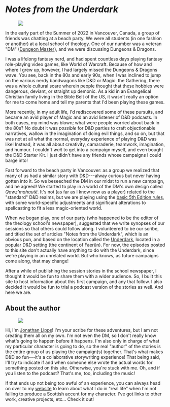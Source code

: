 # _Notes from the Underdark_

<figure class="image is-128x128"><img src="/_static/img/yvr.jpg" class="is-rounded" /></figure>

In the early part of the Summer of 2022 in Vancouver, Canada, a group of friends was chatting at
a beach party. We were all students (in one fashion or another) at a local school of theology. One
of our number was a veteran "DM" ([Dungeon Master](https://en.wikipedia.org/wiki/Dungeon_Master)),
and we were discussing Dungeons & Dragons.

I was a lifelong fantasy nerd, and had spent countless days playing fantasy role-playing video
games, like World of Warcraft. Because of how and where I grew up, however, I had largely missed
the Dungeons & Dragons wave. You see, back in the 80s and early 90s, when I was inclined to jump on
the various nerdy bandwagons like D&D or Magic: the Gathering, there was a whole cultural scare
wherein people thought that these hobbies were dangerous, deviant, or straight up demonic. As a kid
in an Evangelical Christian family living in the Bible Belt of the US, it wasn't really an option
for me to come home and tell my parents that I'd been playing these games.

More recently, in my adult life, I'd rediscovered some of these pursuits, and became an avid player
of Magic and an avid listener of D&D podcasts. In both cases, my mind was blown; what were people
worried about back in the 80s? No doubt it was _possible_ for D&D parties to craft objectionable
narratives, wallow in the imagination of doing evil things, and so on, but that was not at all what
the normal, everyday experience of playing D&D was like! Instead, it was all about creativity,
camaraderie, teamwork, imagination, and humour. I couldn't _wait_ to get into a campaign myself,
and even bought the D&D Starter Kit. I just didn't have any friends whose campaigns I could barge
into!

Fast forward to the beach party in Vancouver: as a group we realized that many of us had a similar
story with D&D---alway curious but never having gotten into it. So we beseeched the DM in our midst
to run a new campaign, and he agreed! We started to play in a world of the DM's own design called
_Qawz'mahautë_. It's not (as far as I know now as a player) related to the "standard" D&D realms,
but we are playing using the [basic 5th Edition
rules](https://dnd.wizards.com/what-is-dnd/basic-rules), with some world-specific adjustments and
significant alterations to spellcasting to fit a less magic-oriented world.

When we began play, one of our party (who happened to be the editor of the theology school's
newspaper), suggested that we write synopses of our sessions so that others could follow along.
I volunteered to be our scribe, and titled the set of articles "Notes from the Underdark", which is
an obvious pun, and based on the location called the
[Underdark](https://forgottenrealms.fandom.com/wiki/Underdark), located in a popular D&D setting
(the continent of Faerûn). For now, the episodes posted to this site don't actually have anything
to do with the Underdark, since we're playing in an unrelated world. But who knows, as future
campaigns come along, that may change!

After a while of publishing the session stories in the school newspaper, I thought it would be fun
to share them with a wider audience. So, I built this site to host information about this first
campaign, and any that follow. I also decided it would be fun to trial a podcast version of the
stories as well. And here we are.

## About the author

<figure class="image is-128x128"><img src="/_static/img/jlipps.jpg" class="is-rounded" /></figure>

Hi, I'm [Jonathan Lipps](https://jlipps.com)! I'm your scribe for these adventures, but I am not
creating them all on my own. I'm not even the DM, so I don't really know what's going to happen
before it happens. I'm also only in charge of what my particular character is going to do, so the
real "author" of the stories is the entire group of us playing the campaign(s) together. That's
what makes D&D so fun---it's a collaborative storywriting experience! That being said, I'll try to
indicate if and when someone else wrote the actual words for something posted on this site.
Otherwise, you're stuck with me. Oh, and if you listen to the podcast? That's me, too, including
the music!

If that ends up not being too awful of an experience, you can always head on over to my
[website](https://jlipps.com) to learn about what I do in "real life" when I'm not failing to
produce a Scottish accent for my character. I've got links to other work, creative projects, etc...
Check it out!
